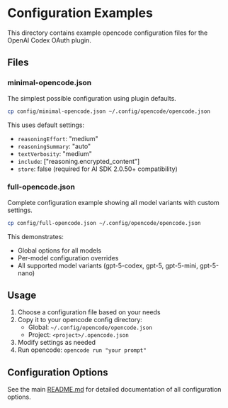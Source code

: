 # Configuration Examples

This directory contains example opencode configuration files for the OpenAI Codex OAuth plugin.

## Files

### minimal-opencode.json
The simplest possible configuration using plugin defaults.

```bash
cp config/minimal-opencode.json ~/.config/opencode/opencode.json
```

This uses default settings:
- `reasoningEffort`: "medium"
- `reasoningSummary`: "auto"
- `textVerbosity`: "medium"
- `include`: ["reasoning.encrypted_content"]
- `store`: false (required for AI SDK 2.0.50+ compatibility)

### full-opencode.json
Complete configuration example showing all model variants with custom settings.

```bash
cp config/full-opencode.json ~/.config/opencode/opencode.json
```

This demonstrates:
- Global options for all models
- Per-model configuration overrides
- All supported model variants (gpt-5-codex, gpt-5, gpt-5-mini, gpt-5-nano)

## Usage

1. Choose a configuration file based on your needs
2. Copy it to your opencode config directory:
   - Global: `~/.config/opencode/opencode.json`
   - Project: `<project>/.opencode.json`
3. Modify settings as needed
4. Run opencode: `opencode run "your prompt"`

## Configuration Options

See the main [README.md](../README.md#configuration) for detailed documentation of all configuration options.
